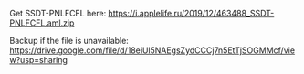 Get SSDT-PNLFCFL here: https://i.applelife.ru/2019/12/463488_SSDT-PNLFCFL.aml.zip

Backup if the file is unavailable: https://drive.google.com/file/d/18eiUl5NAEgsZydCCCj7n5EtTjSOGMMcf/view?usp=sharing